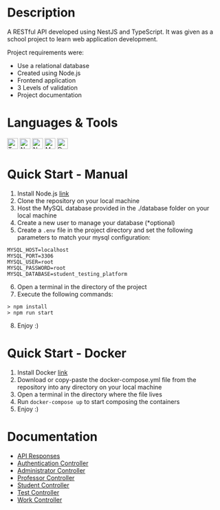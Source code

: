 # Description

A RESTful API developed using NestJS and TypeScript. It was given as a school project to learn web application development.

Project requirements were:
- Use a relational database
- Created using Node.js
- Frontend application
- 3 Levels of validation
- Project documentation

# Languages & Tools
<p>
<img src="https://cdn.jsdelivr.net/gh/devicons/devicon/icons/typescript/typescript-original.svg" width=25 alt="TypeScript">
<img src="https://cdn.jsdelivr.net/gh/devicons/devicon/icons/nodejs/nodejs-original.svg" width=25  alt="Node.js">
<img src="https://cdn.jsdelivr.net/gh/devicons/devicon/icons/nestjs/nestjs-plain.svg" width=25 alt="NestJs">
<img src="https://cdn.jsdelivr.net/gh/devicons/devicon/icons/mysql/mysql-original.svg" width=25 alt="MySQL">
<img src="https://cdn.jsdelivr.net/gh/devicons/devicon/icons/docker/docker-plain.svg" width=25 alt="Docker">
</p>

# Quick Start - Manual

1. Install Node.js [link](https://nodejs.org/en/)
2. Clone the repository on your local machine
3. Host the MySQL database provided in the ./database folder on your local machine
4. Create a new user to manage your database (*optional)
5. Create a `.env` file in the project directory and set the following parameters to match your mysql configuration:
```
MYSQL_HOST=localhost
MYSQL_PORT=3306
MYSQL_USER=root
MYSQL_PASSWORD=root
MYSQL_DATABASE=student_testing_platform
```
6. Open a terminal in the directory of the project
7. Execute the following commands:
```
> npm install
> npm run start
```
8. Enjoy :)

# Quick Start - Docker

1. Install Docker [link](https://www.docker.com/get-started)
2. Download or copy-paste the docker-compose.yml file from the repository into any directory on your local machine
3. Open a terminal in the directory where the file lives
4. Run `docker-compose up` to start composing the containers
5. Enjoy :)

# Documentation

- [API Responses](docs/API_Responses.md)
- [Authentication Controller](docs/Authentication_Controller.md)
- [Administrator Controller](docs/Administrator_Controller.md)
- [Professor Controller](docs/Professor_Controller.md)
- [Student Controller](docs/Student_Controller.md)
- [Test Controller](docs/Test_Controller.md)
- [Work Controller](docs/Work_Controller.md)
